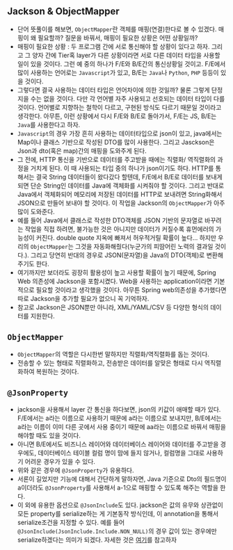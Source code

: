 ## Jackson & ObjectMapper
 
- 단어 뜻풀이를 해보면, `ObjectMapper`란 객체를 매핑(연결)한다로 볼 수 있겠다. 매핑이 왜 필요할까? 질문을 바꿔서, 매핑이 필요한 상황은 어떤 상황일까? 
- 매핑이 필요한 상황 : 두 프로그램 간에 서로 통신해야 할 상황이 있다고 하자. 그리고 그 양자 간에 Tier혹 layer가 다른 상황이라면 서로 다른 데이터 타입을 사용할 일이 있을 것이다. 그런 예 중의 하나가 F/E와 B/E간의 통신상황일 것이고.
F/E에서 많이 사용하는 언어로는 `Javascript`가 있고, B/E는 `Java`나 `Python`, `PHP` 등등이 있을 것이다. 
- 그렇다면 결국 사용하는 데이터 타입은 언어차이에 의한 것일까? 물론 그렇게 단정지을 수는 없을 것이다. 다만 각 언어별 자주 사용되고 선호되는 데이터 타입이 다를 것이다. 언어별로 지향하는 철학이 다르고, 구현된 방식도 다르기 때문일 것이라고 생각한다. 아무튼, 이런 상황에서 다시 F/E와 B/E로 돌아가서, F/E는 JS, B/E는 `Java`를 사용한다고 하자. 
- `Javascript`의 경우 가장 흔히 사용하는 데이터타입으로 json이 있고, java에서는 Map이나 클래스 기반으로 작성된 DTO를 많이 사용한다. 그리고 Jasckson은 Json과 dto(혹은 map)간의 매핑을 도와주게 된다. 
- 그 전에, HTTP 통신을 기반으로 데이터를 주고받을 때에는 직렬화/ 역직렬화의 과정을 거치게 된다. 이 때 사용되는 타입 중의 하나가 json이기도 하다. HTTP를 통해서는 결국 String 데이터들이 왔다갔다 할텐데, F/E에서 B/E로 데이터를 보내게 되면 단순 String인 데이터를 Java에 객체화를 시켜줘야 할 것이다. 그리고 반대로 Java에서 객체화되어 메모리에 저장된 데이터를 HTTP로 보내려면 String화해서 JSON으로 만들어 보내야 할 것이다. 이 작업을 Jackson의 `ObjectMapper`가 아주 많이 도와준다.
- 예를 들어 Java에서 클래스로 작성한 DTO객체를 JSON 기반의 문자열로 바꾸려는 작업을 직접 하려면, 불가능한 것은 아니지만 데이터가 커질수록 휴먼에러의 가능성이 커진다. double quote 지옥에 빠져서 허우적거릴 확률이 높다... 하지만 우리의 `ObjectMapper`는 그것을 자동화해줬다(누군가의 피땀어린 노력의 결과일 것이다.). 그리고 당연히 반대의 경우로 JSON(문자열)을 Java의 DTO(객체)로 변환해주기도 한다. 
- 여기까지만 보더라도 굉장히 활용성이 높고 사용할 확률이 높기 때문에, Spring Web 의존성에 Jackson을 포함시켰다. Web을 사용하는 application이라면 기본적으로 필요할 것이라고 생각했을 것이다. 아무튼 Spring web의존성을 추가했다면 따로 Jackson을 추가할 필요가 없으니 꼭 기억하자. 
- 참고로 Jackson은 JSON뿐만 아니라, XML/YAML/CSV 등 다양한 형식의 데이터를 지원한다. 
    
## `ObjectMapper`
- `ObjectMapper`의 역할은 다시한번 말하지만 직렬화/역직렬화를 돕는 것이다. 
- 전송할 수 있는 형태로 직렬화하고, 전송받은 데이터를 알맞은 형태로 다시 역직렬화하여 복원하는 것이다. 

## `@JsonProperty`
- jackson을 사용해서 layer 간 통신을 하다보면, json의 키값이 애매할 때가 있다. F/E에서는 a라는 이름으로 사용하기 때문에 a라는 이름으로 보내지만, B/E에서는 a라는 이름이 이미 다른 곳에서 사용 중이기 때문에 aa라는 이름으로 바꿔서 매핑을 해야할 때도 있을 것이다.
- 아니면 B/E에서도 비즈니스 레이어와 데이터베이스 레이어와 데이터를 주고받을 경우에도, 데이터베이스 테이블 컬럼 명이 맘에 들지 않거나, 컬럼명을 그대로 사용하기 어려운 경우가 있을 수 있다. 
- 위와 같은 경우에 `@JsonProperty`가 유용하다.
- 서론이 길었지만 기능에 대해서 간단하게 말하자면, Java 기준으로 Dto의 필드명이 a이더라도 `@JsonProperty`를 사용해서 a-1으로 매핑할 수 있도록 해주는 역할을 한다.
- 이 외에 유용한 옵션으로 `@JsonInclude`도 있다. jackson은 값의 유무와 상관없이 모든 property를 serialize하는 게 기본동작 방식인데, 이 annotation을 통해서 serialize조건을 지정할 수 있다. 예를 들어 `@JsonInclude(JsonInclude.Include.NON_NULL)`의 경우 값이 있는 경우에만 serialize하겠다는 의미가 되겠다. 자세한 것은 [여기](https://fasterxml.github.io/jackson-annotations/javadoc/2.9/com/fasterxml/jackson/annotation/JsonInclude.html)를 참고하자